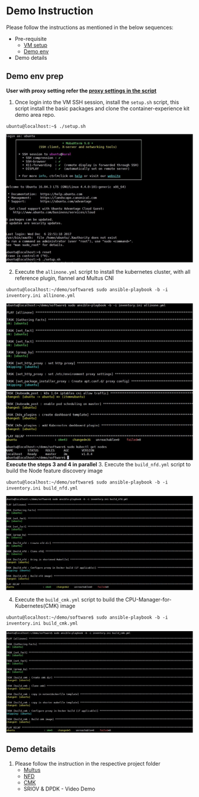 Demo Instruction
=================
Please follow the instructions as mentioned in the below sequences:
   * Pre-requisite
      * [VM setup](https://github.com/intel/container-experience-kits-demo-area/tree/master/usb-stick#setting-up-vm)
      * [Demo env](https://github.com/intel/container-experience-kits-demo-area/edit/master/workspace/README.md#demo-build-env-prep)
   * Demo details


## Demo env prep
**User with proxy setting refer the [proxy settings in the script](https://github.com/intel/container-experience-kits-demo-area/tree/master/software#deploying-kubernetes-with-proxy)**
1. Once login into the VM SSH session, install the ``setup.sh`` script, this script install the basic packages and clone the container-experience kit demo area repo.
```
ubuntu@localhost:~$ ./setup.sh
```
![demo-env-build](../docs/images/setup.JPG)

2. Execute the ``allinone.yml`` script to install the kubernetes cluster, with all reference plugin, flannel and Multus CNI
```
ubuntu@localhost:~/demo/software$ sudo ansible-playbook -b -i inventory.ini allinone.yml
```
![demo-env-build](../docs/images/install-ansible-script.JPG)
![demo-env-build](../docs/images/allinone-installation-success.JPG)
**Execute the steps 3 and 4 in parallel**
3. Execute the ``build_nfd.yml`` script to build the Node feature discovery image
```
ubuntu@localhost:~/demo/software$ sudo ansible-playbook -b -i inventory.ini build_nfd.yml
```
![demo-env-build](../docs/images/nfd-build-image.JPG)

4. Execute the ``build_cmk.yml`` script to build the CPU-Manager-for-Kubernetes(CMK) image
```
ubuntu@localhost:~/demo/software$ sudo ansible-playbook -b -i inventory.ini build_cmk.yml
```
![demo-env-build](../docs/images/cmk-build-image.JPG)

## Demo details
1. Please follow the instruction in the respective project folder
      * [Multus](https://github.com/intel/container-experience-kits-demo-area/tree/master/workspace/multus#multus-cni-plugin)
      * [NFD](https://github.com/intel/container-experience-kits-demo-area/tree/master/workspace/nfd#demo-installation-with-ansible-script)
      * [CMK](https://github.com/intel/container-experience-kits-demo-area/tree/master/workspace/cmk#demo-installation-with-ansible-script)
      * SRIOV & DPDK - Video Demo
